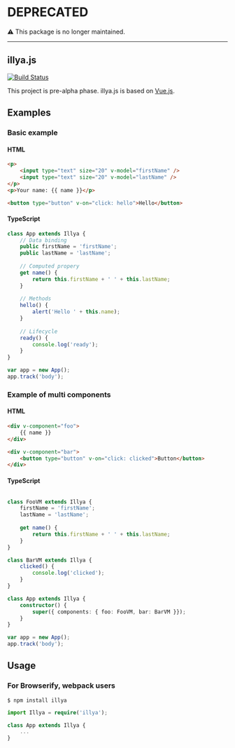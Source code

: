 # DEPRECATED

:warning: This package is no longer maintained.

-----

illya.js
--------
[![Build Status](https://travis-ci.org/pine613/illya.svg?branch=master)](https://travis-ci.org/pine613/illya)

This project is pre-alpha phase.
illya.js is based on [Vue.js](https://github.com/yyx990803/vue).


## Examples
### Basic example
#### HTML
```html
<p>
    <input type="text" size="20" v-model="firstName" />
    <input type="text" size="20" v-model="lastName" />
</p>
<p>Your name: {{ name }}</p>

<button type="button" v-on="click: hello">Hello</button>
```

#### TypeScript
```ts
class App extends Illya {
    // Data binding
    public firstName = 'firstName';
    public lastName = 'lastName';
    
    // Computed propery
    get name() {
        return this.firstName + ' ' + this.lastName;
    }
    
    // Methods
    hello() {
        alert('Hello ' + this.name);
    }
    
    // Lifecycle
    ready() {
        console.log('ready');
    }
}

var app = new App();
app.track('body');
```

### Example of multi components
#### HTML

```html
<div v-component="foo">
    {{ name }}
</div>

<div v-component="bar">
    <button type="button" v-on="click: clicked">Button</button>
</div>
```

#### TypeScript

```ts

class FooVM extends Illya {
    firstName = 'firstName';
    lastName = 'lastName';
    
    get name() {
        return this.firstName + ' ' + this.lastName;
    }
}

class BarVM extends Illya {
    clicked() {
        console.log('clicked');
    }
}

class App extends Illya {
    constructor() {
        super({ components: { foo: FooVM, bar: BarVM }});
    }
}

var app = new App();
app.track('body');
```

## Usage
### For Browserify, webpack users

```
$ npm install illya
```

```ts
import Illya = require('illya');

class App extends Illya {
    ...
}
```
